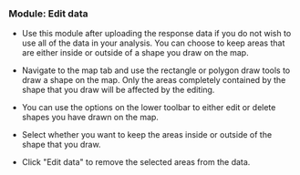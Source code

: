 ### **Module: Edit data**

* Use this module after uploading the response data if you do not wish to use all of the data in your analysis. You can choose to keep areas that are either inside or outside of a shape you draw on the map.

* Navigate to the map tab and use the rectangle or polygon draw tools to draw a shape on the map. Only the areas completely contained by the shape that you draw will be affected by the editing.

* You can use the options on the lower toolbar to either edit or delete shapes you have drawn on the map.

* Select whether you want to keep the areas inside or outside of the shape that you draw.

* Click "Edit data" to remove the selected areas from the data.
